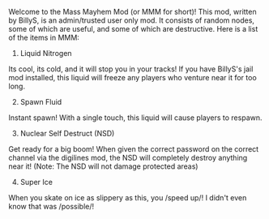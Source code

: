 Welcome to the Mass Mayhem Mod (or MMM for short)! This mod, written by BillyS, is an admin/trusted user only mod.  It consists of random nodes, some of which are useful, and some of which are destructive.
Here is a list of the items in MMM:

1) Liquid Nitrogen

Its cool, its cold, and it will stop you in your tracks! If you have BillyS's jail mod installed, this liquid will freeze any players who venture near it for too long.

2) Spawn Fluid

Instant spawn! With a single touch, this liquid will cause players to respawn.

3) Nuclear Self Destruct (NSD)

Get ready for a big boom! When given the correct password on the correct channel via the digilines mod, the NSD will completely destroy anything near it! (Note: The NSD will not damage protected areas)

4) Super Ice

When you skate on ice as slippery as this, you /speed up/! I didn't even know that was /possible/!
